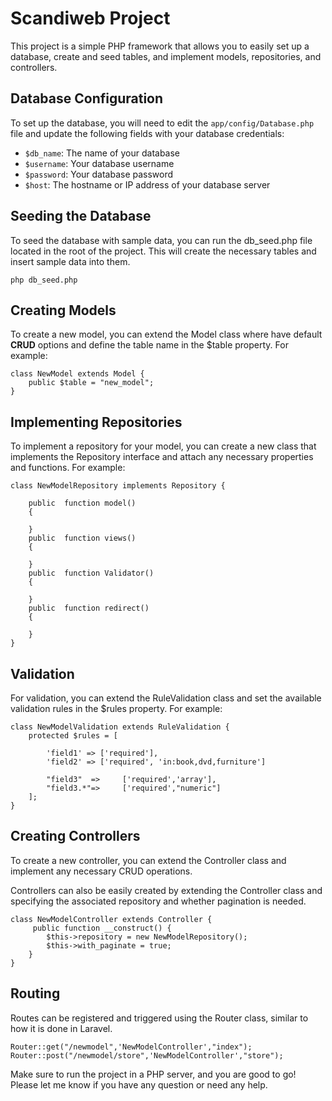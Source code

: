 # Scandiweb Project

This project is a simple PHP framework that allows you to easily set up a database, create and seed tables, and implement models, repositories, and controllers.

## Database Configuration

To set up the database, you will need to edit the `app/config/Database.php` file and update the following fields with your database credentials:

- `$db_name`: The name of your database
- `$username`: Your database username
- `$password`: Your database password
- `$host`: The hostname or IP address of your database server

## Seeding the Database

To seed the database with sample data, you can run the db_seed.php file located in the root of the project. This will create the necessary tables and insert sample data into them.
``` 
php db_seed.php
```
## Creating Models

To create a new model, you can extend the Model class where have default **CRUD** options and define the table name in the $table property.
For example:
```
class NewModel extends Model {
    public $table = "new_model";
}
```

## Implementing Repositories

To implement a repository for your model, you can create a new class that implements the Repository interface and attach any necessary properties and functions. 
For example:

```
class NewModelRepository implements Repository {

    public  function model()
    {
      
    }
    public  function views()
    {
       
    }
    public  function Validator()
    {
      
    }
    public  function redirect()
    {
       
    }
}
```
## Validation

For validation, you can extend the RuleValidation class and set the available validation rules in the $rules property. For example:

```
class NewModelValidation extends RuleValidation {
    protected $rules = [

        'field1' => ['required'],
        'field2' => ['required', 'in:book,dvd,furniture']

        "field3"  =>     ['required','array'],
        "field3.*"=>     ['required',"numeric"]
    ];
}
```
## Creating Controllers

To create a new controller, you can extend the Controller class and implement any necessary CRUD operations.

Controllers can also be easily created by extending the Controller class and specifying the associated repository and whether pagination is needed.
```
class NewModelController extends Controller {
     public function __construct() {
        $this->repository = new NewModelRepository();
        $this->with_paginate = true;
    }
}
```
## Routing

Routes can be registered and triggered using the Router class, similar to how it is done in Laravel.

```
Router::get("/newmodel",'NewModelController',"index");
Router::post("/newmodel/store",'NewModelController',"store");
```

Make sure to run the project in a PHP server, and you are good to go!
Please let me know if you have any question or need any help.